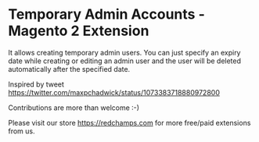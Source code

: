 # Temporary Admin Accounts - Magento 2 Extension 
It allows creating temporary admin users. You can just specify an expiry date while creating or editing an admin user and the user will be deleted automatically after the specified date.

Inspired by tweet https://twitter.com/maxpchadwick/status/1073383718880972800

Contributions are more than welcome :-)

Please visit our store https://redchamps.com for more free/paid extensions from us.